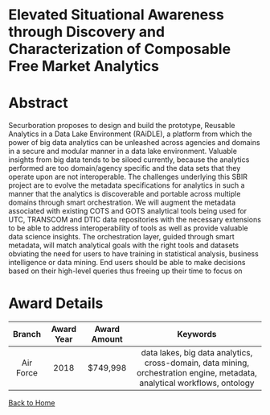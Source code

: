 
Elevated Situational Awareness through Discovery and Characterization of Composable Free Market Analytics
=========================================================================================================

# Abstract


Securboration proposes to design and build the prototype, Reusable Analytics in a Data Lake Environment (RAiDLE), a platform from which the power of big data analytics can be unleashed across agencies and domains in a secure and modular manner in a data lake environment. Valuable insights from big data tends to be siloed currently, because the analytics performed are too domain/agency specific and the data sets that they operate upon are not interoperable. The challenges underlying this SBIR project are to evolve the metadata specifications for analytics in such a manner that the analytics is discoverable and portable across multiple domains through smart orchestration. We will augment the metadata associated with existing COTS and GOTS analytical tools being used for UTC, TRANSCOM and DTIC data repositories with the necessary extensions to be able to address interoperability of tools as well as provide valuable data science insights. The orchestration layer, guided through smart metadata, will match analytical goals with the right tools and datasets obviating the need for users to have training in statistical analysis, business intelligence or data mining. End users should be able to make decisions based on their high-level queries thus freeing up their time to focus on  

# Award Details

|Branch|Award Year|Award Amount|Keywords|
| :---: | :---: | :---: | :---: |
|Air Force|2018|$749,998|data lakes, big data analytics, cross-domain, data mining, orchestration engine, metadata, analytical workflows, ontology|
  
  


[Back to Home](https://github.com/chrischow/dod_sbir_awards/DJ/#1390)